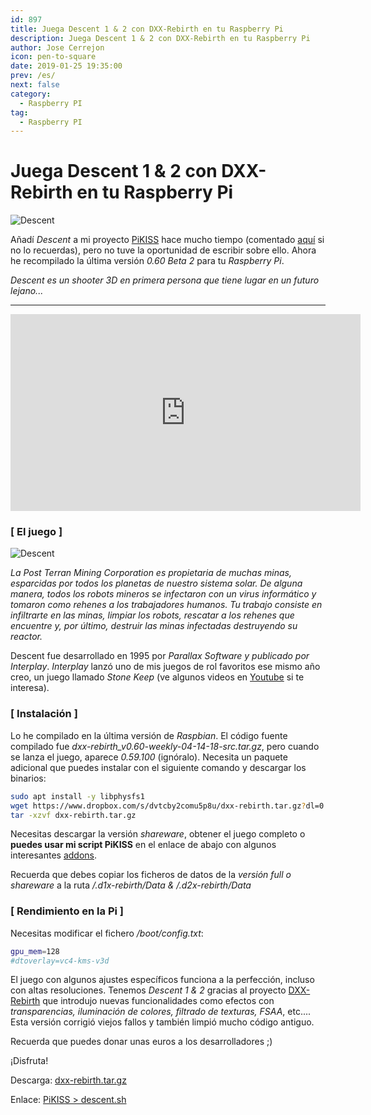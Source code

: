 ```yaml
---
id: 897
title: Juega Descent 1 & 2 con DXX-Rebirth en tu Raspberry Pi
description: Juega Descent 1 & 2 con DXX-Rebirth en tu Raspberry Pi
author: Jose Cerrejon
icon: pen-to-square
date: 2019-01-25 19:35:00
prev: /es/
next: false
category:
  - Raspberry PI
tag:
  - Raspberry PI
---
```


# Juega Descent 1 & 2 con DXX-Rebirth en tu Raspberry Pi

![Descent](/images/2015/03/descent.png)

Añadí *Descent* a mi proyecto [PiKISS](https://github.com/jmcerrejon/PiKISS/blob/master/scripts/games/descent.sh) hace mucho tiempo (comentado [aquí](/post.php?id=534) si no lo recuerdas), pero no tuve la oportunidad de escribir sobre ello. Ahora he recompilado la última versión *0.60 Beta 2* para tu *Raspberry Pi*.

*Descent es un shooter 3D en primera persona que tiene lugar en un futuro lejano...*

- - -
<iframe width="560" height="315" src="https://www.youtube.com/embed/MAKS7hUkIMk" frameborder="0" allow="accelerometer; autoplay; encrypted-media; gyroscope; picture-in-picture" allowfullscreen></iframe>

### [ El juego ]

![Descent](/images/2019/01/d1xr-scrn25.jpg)

*La Post Terran Mining Corporation es propietaria de muchas minas, esparcidas por todos los planetas de nuestro sistema solar. De alguna manera, todos los robots mineros se infectaron con un virus informático y tomaron como rehenes a los trabajadores humanos. Tu trabajo consiste en infiltrarte en las minas, limpiar los robots, rescatar a los rehenes que encuentre y, por último, destruir las minas infectadas destruyendo su reactor.*

Descent fue desarrollado en 1995 por *Parallax Software y publicado por Interplay*. *Interplay* lanzó uno de mis juegos de rol favoritos ese mismo año creo, un juego llamado *Stone Keep* (ve algunos videos en [Youtube](https://www.youtube.com/channel/UCw8v-vad-PKjIh41vzLvHCA) si te interesa).

### [ Instalación ]

Lo he compilado en la última versión de *Raspbian*. El código fuente compilado fue *dxx-rebirth_v0.60-weekly-04-14-18-src.tar.gz*, pero cuando se lanza el juego, aparece *0.59.100* (ignóralo). Necesita un paquete adicional que puedes instalar con el siguiente comando y descargar los binarios:

```bash
sudo apt install -y libphysfs1
wget https://www.dropbox.com/s/dvtcby2comu5p8u/dxx-rebirth.tar.gz?dl=0
tar -xzvf dxx-rebirth.tar.gz
```

Necesitas descargar la versión *shareware*, obtener el juego completo o **puedes usar mi script PiKISS** en el enlace de abajo con algunos interesantes [addons](https://www.dxx-rebirth.com).

Recuerda que debes copiar los ficheros de datos de la *versión full o shareware* a la ruta */.d1x-rebirth/Data & /.d2x-rebirth/Data*

### [ Rendimiento en la Pi ]

Necesitas modificar el fichero */boot/config.txt*:

```bash
gpu_mem=128
#dtoverlay=vc4-kms-v3d
```

El juego con algunos ajustes específicos funciona a la perfección, incluso con altas resoluciones. Tenemos *Descent 1 & 2* gracias al proyecto [DXX-Rebirth](https://www.dxx-rebirth.com) que introdujo nuevas funcionalidades como efectos con *transparencias, iluminación de colores, filtrado de texturas, FSAA*, etc.... Esta versión corrigió viejos fallos y también limpió mucho código antiguo.

Recuerda que puedes donar unas euros a los desarrolladores ;)

¡Disfruta!

Descarga: [dxx-rebirth.tar.gz](https://www.dropbox.com/s/dvtcby2comu5p8u/dxx-rebirth.tar.gz?dl=0)

Enlace: [PiKISS > descent.sh](https://github.com/jmcerrejon/PiKISS/blob/master/scripts/games/descent.sh)